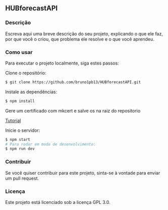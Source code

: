 ## HUBforecastAPI

### Descrição
Escreva aqui uma breve descrição do seu projeto, explicando o que ele faz, por que você o criou, que problema ele resolve e o que você aprendeu.

### Como usar
Para executar o projeto localmente, siga estes passos:

Clone o repositório: 

```bash
$ git clone https://github.com/bruno1pb13/HUBforecastAPI.git
```
Instale as dependências: 

```bash
$ npm install
```

Gere um certificado com mkcert e salve os na raiz do repositorio

[Tutorial](https://www.sheshbabu.com/posts/running-express-over-https-in-localhost/)

Inicie o servidor: 

```bash
$ npm start
# Para rodar em modo de desenvolvimento: 
$ npm run dev
``` 
### Contribuir
Se você quiser contribuir para este projeto, sinta-se à vontade para enviar um pull request.

### Licença
Este projeto está licenciado sob a licença GPL 3.0.
